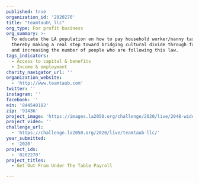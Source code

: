 ```yaml
---
published: true
organization_id: '2020270'
title: "teamtaub\_llc"
org_type: For profit business
org_summary: >-
  To educate the LA population on how to pay household worker/nanny tax and
  thereby making a real step toward bridging cultural divide through fair pay
  and increasing the number of people who are following this law.
tags_indicators:
  - Access to capital & benefits
  - Income & employment
charity_navigator_url: ''
organization_website:
  - 'http://www.teamtaub.com'
twitter: ''
instagram: ''
facebook: ''
ein: '844540182'
zip: '91436'
project_image: 'https://images.la2050.org/challenge/2020/live/2048-wide/teamtaub-llc.jpg'
project_video: ''
challenge_url:
  - 'https://challenge.la2050.org/2020/live/teamtaub-llc/'
year_submitted:
  - '2020'
project_ids:
  - '0202270'
project_titles:
  - Get Out From Under The Table Payroll

---
```

